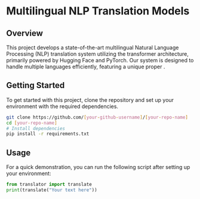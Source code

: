 

# Multilingual NLP Translation Models 

## Overview

This project develops a state-of-the-art multilingual Natural Language Processing (NLP) translation system utilizing the transformer architecture, primarily powered by Hugging Face and PyTorch. Our system is designed to handle multiple languages efficiently, featuring a unique proper .




## Getting Started

To get started with this project, clone the repository and set up your environment with the required dependencies.

```bash
git clone https://github.com/[your-github-username]/[your-repo-name]
cd [your-repo-name]
# Install dependencies
pip install -r requirements.txt
```

## Usage

For a quick demonstration, you can run the following script after setting up your environment:

```python
from translator import translate
print(translate("Your text here"))
```



